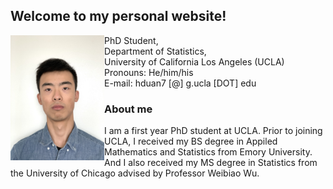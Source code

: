 ## Welcome to my personal website!

<div>
<div style="float: left">
<img src="my_picture.jpeg" width="150" style="float: left;"/> 
</div>
<div>
PhD Student, <br>
Department of Statistics, <br>
University of California Los Angeles (UCLA) <br>
Pronouns: He/him/his <br>
E-mail: hduan7 [@] g.ucla [DOT] edu
</div>
</div>




### About me

I am a first year PhD student at UCLA.
Prior to joining UCLA, I received my BS degree in Appiled Mathematics and Statistics from Emory University. And I also received my MS degree in Statistics from the University of Chicago advised by Professor Weibiao Wu.





